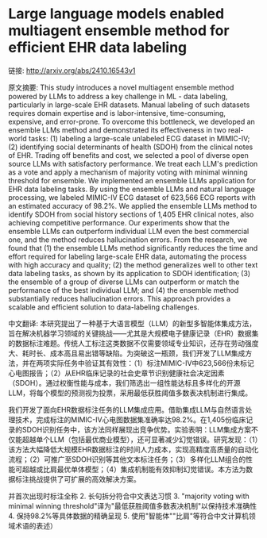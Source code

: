 # Large language models enabled multiagent ensemble method for efficient EHR data labeling

链接: http://arxiv.org/abs/2410.16543v1

原文摘要:
This study introduces a novel multiagent ensemble method powered by LLMs to
address a key challenge in ML - data labeling, particularly in large-scale EHR
datasets. Manual labeling of such datasets requires domain expertise and is
labor-intensive, time-consuming, expensive, and error-prone. To overcome this
bottleneck, we developed an ensemble LLMs method and demonstrated its
effectiveness in two real-world tasks: (1) labeling a large-scale unlabeled ECG
dataset in MIMIC-IV; (2) identifying social determinants of health (SDOH) from
the clinical notes of EHR. Trading off benefits and cost, we selected a pool of
diverse open source LLMs with satisfactory performance. We treat each LLM's
prediction as a vote and apply a mechanism of majority voting with minimal
winning threshold for ensemble. We implemented an ensemble LLMs application for
EHR data labeling tasks. By using the ensemble LLMs and natural language
processing, we labeled MIMIC-IV ECG dataset of 623,566 ECG reports with an
estimated accuracy of 98.2%. We applied the ensemble LLMs method to identify
SDOH from social history sections of 1,405 EHR clinical notes, also achieving
competitive performance. Our experiments show that the ensemble LLMs can
outperform individual LLM even the best commercial one, and the method reduces
hallucination errors. From the research, we found that (1) the ensemble LLMs
method significantly reduces the time and effort required for labeling
large-scale EHR data, automating the process with high accuracy and quality;
(2) the method generalizes well to other text data labeling tasks, as shown by
its application to SDOH identification; (3) the ensemble of a group of diverse
LLMs can outperform or match the performance of the best individual LLM; and
(4) the ensemble method substantially reduces hallucination errors. This
approach provides a scalable and efficient solution to data-labeling
challenges.

中文翻译:
本研究提出了一种基于大语言模型（LLM）的新型多智能体集成方法，旨在解决机器学习领域的关键挑战——尤其是大规模电子健康记录（EHR）数据集的数据标注难题。传统人工标注这类数据不仅需要领域专业知识，还存在劳动强度大、耗时长、成本高且易出错等缺陷。为突破这一瓶颈，我们开发了LLM集成方法，并在两项实际任务中验证其有效性：（1）标注MIMIC-IV中623,566份未标记心电图报告；（2）从EHR临床记录的社会史章节识别健康社会决定因素（SDOH）。通过权衡性能与成本，我们筛选出一组性能达标且多样化的开源LLM，将每个模型的预测视为投票，采用最低获胜阈值多数表决机制进行集成。

我们开发了面向EHR数据标注任务的LLM集成应用。借助集成LLM与自然语言处理技术，完成标注的MIMIC-IV心电图数据集准确率达98.2%。在1,405份临床记录的SDOH识别任务中，该方法同样展现出竞争优势。实验表明：LLM集成方案不仅能超越单个LLM（包括最优商业模型），还可显著减少幻觉错误。研究发现：（1）该方法大幅降低大规模EHR数据标注的时间人力成本，实现高精度高质量的自动化流程；（2）可推广至SDOH识别等其他文本标注任务；（3）多样化LLM组合的性能可超越或比肩最优单体模型；（4）集成机制能有效抑制幻觉错误。本方法为数据标注挑战提供了可扩展的高效解决方案。

并首次出现时标注全称
2. 长句拆分符合中文表达习惯
3. "majority voting with minimal winning threshold"译为"最低获胜阈值多数表决机制"以保持技术准确性
4. 保持98.2%等具体数据的精确呈现
5. 使用"智能体""比肩"等符合中文计算机领域术语的表述）
